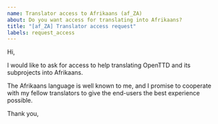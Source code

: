 ```yaml
---
name: Translator access to Afrikaans (af_ZA)
about: Do you want access for translating into Afrikaans?
title: "[af_ZA] Translator access request"
labels: request_access
---
```


<!-- translator: af_ZA -->
<!-- Please do not edit the header of this template. If you have something to add, do this at the end. -->

Hi,

I would like to ask for access to help translating OpenTTD and its subprojects into Afrikaans.

The Afrikaans language is well known to me, and I promise to cooperate with my fellow translators to give the end-users the best experience possible.

<!-- DO NOT modify anything above this line; feel free to add a personal touch below this line -->

Thank you,
